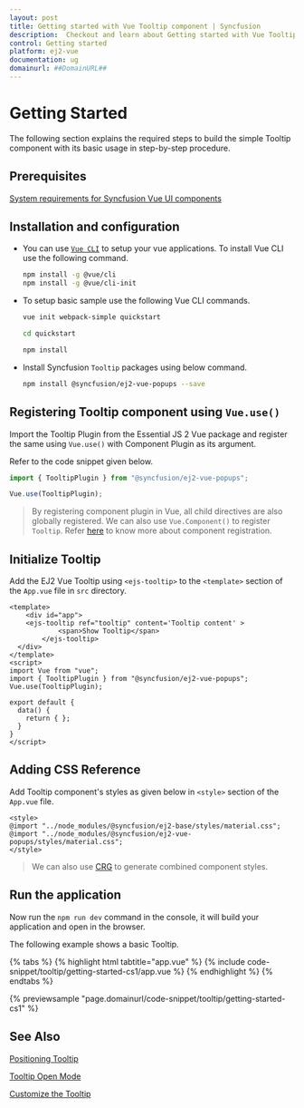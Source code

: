 ```yaml
---
layout: post
title: Getting started with Vue Tooltip component | Syncfusion
description:  Checkout and learn about Getting started with Vue Tooltip component of Syncfusion Essential JS 2 and more details.
control: Getting started 
platform: ej2-vue
documentation: ug
domainurl: ##DomainURL##
---
```


# Getting Started

The following section explains the required steps to build the simple Tooltip component with its basic usage in step-by-step procedure.

## Prerequisites

[System requirements for Syncfusion Vue UI components](https://ej2.syncfusion.com/vue/documentation/system-requirements/)

## Installation and configuration

* You can use [`Vue CLI`](https://github.com/vuejs/vue-cli) to setup your vue applications. To install Vue CLI use the following command.

    ```bash
    npm install -g @vue/cli
    npm install -g @vue/cli-init
    ```

* To setup basic  sample use the following Vue CLI commands.

    ```bash
    vue init webpack-simple quickstart

    cd quickstart

    npm install

    ```

* Install Syncfusion `Tooltip` packages using below command.

    ```bash
    npm install @syncfusion/ej2-vue-popups --save
    ```

## Registering Tooltip component using `Vue.use()`

Import the Tooltip Plugin from the Essential JS 2 Vue package and register the same using `Vue.use()` with Component Plugin as its argument.

Refer to the code snippet given below.

```ts
import { TooltipPlugin } from "@syncfusion/ej2-vue-popups";

Vue.use(TooltipPlugin);
```

> By registering component plugin in Vue, all child directives are also globally registered. We can also use `Vue.Component()` to register `Tooltip`. Refer [here](https://ej2.syncfusion.com/vue/documentation/getting-started/vue-cli/#registering-vue-component) to know more about component registration.

## Initialize Tooltip

Add the EJ2 Vue Tooltip using `<ejs-tooltip>` to the `<template>` section of the `App.vue` file in `src` directory.

```
<template>
    <div id="app">
    <ejs-tooltip ref="tooltip" content='Tooltip content' >
            <span>Show Tooltip</span>
        </ejs-tooltip>
  </div>
</template>
<script>
import Vue from "vue";
import { TooltipPlugin } from "@syncfusion/ej2-vue-popups";
Vue.use(TooltipPlugin);

export default {
  data() {
    return { };
  }
}
</script>
```

## Adding CSS Reference

Add Tooltip component's styles as given below in `<style>` section of the `App.vue` file.

```
<style>
@import "../node_modules/@syncfusion/ej2-base/styles/material.css";
@import "../node_modules/@syncfusion/ej2-vue-popups/styles/material.css";
</style>
```

> We can also use [CRG](https://crg.syncfusion.com/) to generate combined component styles.

## Run the application

Now run the `npm run dev` command in the console, it will build your application and open in the browser.

The following example shows a basic Tooltip.

{% tabs %}
{% highlight html tabtitle="app.vue" %}
{% include code-snippet/tooltip/getting-started-cs1/app.vue %}
{% endhighlight %}
{% endtabs %}
        
{% previewsample "page.domainurl/code-snippet/tooltip/getting-started-cs1" %}

## See Also

[Positioning Tooltip](./position)

[Tooltip Open Mode](./open-mode)

[Customize the Tooltip](./customization)
